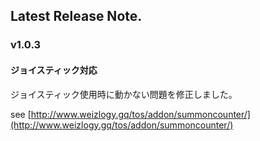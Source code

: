 ## Latest Release Note.

### v1.0.3

#### ジョイスティック対応

ジョイスティック使用時に動かない問題を修正しました。

see [http://www.weizlogy.gq/tos/addon/summoncounter/](http://www.weizlogy.gq/tos/addon/summoncounter/) 